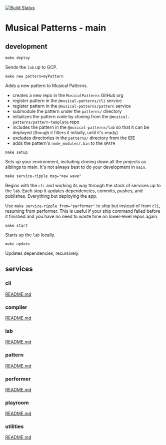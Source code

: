 [![Build Status](https://travis-ci.com/MusicalPatterns/main.svg?branch=master)](https://travis-ci.com/MusicalPatterns/main)

# Musical Patterns - main

## development

`make deploy`

Sends the `lab` up to GCP.

`make new pattern=myPattern`

Adds a new pattern to Musical Patterns.

- creates a new repo in the `MusicalPatterns` GitHub org
- register pattern in the `@musical-patterns/cli` service
- register pattern in the `@musical-patterns/pattern` service
- submodule the pattern under the `patterns/` directory
- initializes the pattern code by cloning from the `@musical-patterns/pattern-template` repo
- includes the pattern in the `@musical-patterns/lab` so that it can be deployed (though it filters it initially, until it's ready)
- excludes directories in the `patterns/` directory from the IDE
- adds the pattern's `node_modules/.bin` to the `$PATH`

`make setup`

Sets up your environment, including cloning down all the projects as siblings to main.
It's not always best to do your development in `main`.

`make service-ripple msg="new wave"`

Begins with the `cli` and working its way through the stack of services up to the `lab`.
Each stop it updates dependencies, commits, pushes, and publishes. Everything but deploying the app.

Use `make service-ripple from="performer"` to ship but instead of from `cli`, resuming from performer.
This is useful if your ship command failed before it finished and you have no need to waste time on lower-level repos again.

`make start`

Starts up the `lab` locally.

`make update`

Updates dependencies, recursively.

## services

### cli

[README.md](https://github.com/MusicalPatterns/cli/blob/master/README.md)

### compiler

[README.md](https://github.com/MusicalPatterns/compiler/blob/master/README.md)

### lab

[README.md](https://github.com/MusicalPatterns/lab/blob/master/README.md)

### pattern

[README.md](https://github.com/MusicalPatterns/pattern/blob/master/README.md)

### performer

[README.md](https://github.com/MusicalPatterns/performer/blob/master/README.md)

### playroom

[README.md](https://github.com/MusicalPatterns/playroom/blob/master/README.md)

### utilities

[README.md](https://github.com/MusicalPatterns/utilities/blob/master/README.md)
